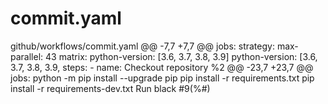 # commit.yaml
github/workflows/commit.yaml
@@ -7,7 +7,7 @@ jobs:
    strategy:
      max-parallel: 43
      matrix:
        python-version: [3.6, 3.7, 3.8, 3.9]
        python-version: [3.6, 3.7, 3.8, 3.9,
         steps:
      - name: Checkout repository %2
@@ -23,7 +23,7 @@ jobs:
          python -m pip install --upgrade pip
          pip install -r requirements.txt
          pip install -r requirements-dev.txt
          Run black #9(%#)
